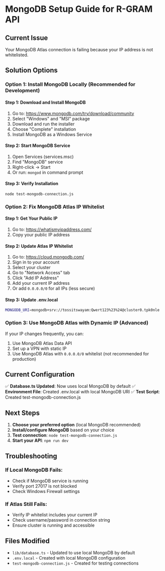 # MongoDB Setup Guide for R-GRAM API

## Current Issue
Your MongoDB Atlas connection is failing because your IP address is not whitelisted.

## Solution Options

### Option 1: Install MongoDB Locally (Recommended for Development)

#### Step 1: Download and Install MongoDB
1. Go to: https://www.mongodb.com/try/download/community
2. Select "Windows" and "MSI" package
3. Download and run the installer
4. Choose "Complete" installation
5. Install MongoDB as a Windows Service

#### Step 2: Start MongoDB Service
1. Open Services (services.msc)
2. Find "MongoDB" service
3. Right-click → Start
4. Or run: `mongod` in command prompt

#### Step 3: Verify Installation
```bash
node test-mongodb-connection.js
```

### Option 2: Fix MongoDB Atlas IP Whitelist

#### Step 1: Get Your Public IP
1. Go to: https://whatismyipaddress.com/
2. Copy your public IP address

#### Step 2: Update Atlas IP Whitelist
1. Go to: https://cloud.mongodb.com/
2. Sign in to your account
3. Select your cluster
4. Go to "Network Access" tab
5. Click "Add IP Address"
6. Add your current IP address
7. Or add `0.0.0.0/0` for all IPs (less secure)

#### Step 3: Update .env.local
```bash
MONGODB_URI=mongodb+srv://tossitswayam:Qwert123%23%24@cluster0.tpk0nle.mongodb.net/api_rgram?retryWrites=true&w=majority
```

### Option 3: Use MongoDB Atlas with Dynamic IP (Advanced)

If your IP changes frequently, you can:
1. Use MongoDB Atlas Data API
2. Set up a VPN with static IP
3. Use MongoDB Atlas with `0.0.0.0/0` whitelist (not recommended for production)

## Current Configuration

✅ **Database.ts Updated**: Now uses local MongoDB by default
✅ **Environment File**: Created .env.local with local MongoDB URI
✅ **Test Script**: Created test-mongodb-connection.js

## Next Steps

1. **Choose your preferred option** (local MongoDB recommended)
2. **Install/configure MongoDB** based on your choice
3. **Test connection**: `node test-mongodb-connection.js`
4. **Start your API**: `npm run dev`

## Troubleshooting

### If Local MongoDB Fails:
- Check if MongoDB service is running
- Verify port 27017 is not blocked
- Check Windows Firewall settings

### If Atlas Still Fails:
- Verify IP whitelist includes your current IP
- Check username/password in connection string
- Ensure cluster is running and accessible

## Files Modified
- `lib/database.ts` - Updated to use local MongoDB by default
- `.env.local` - Created with local MongoDB configuration
- `test-mongodb-connection.js` - Created for testing connections